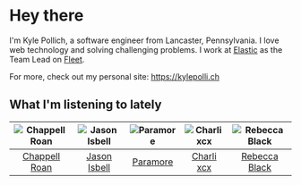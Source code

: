 # Hey there


I'm Kyle Pollich, a software engineer from Lancaster, Pennsylvania. I love web technology and solving challenging problems.
I work at [Elastic](https://www.elastic.co/) as the Team Lead on [Fleet](https://www.elastic.co/guide/en/fleet/current/fleet-overview.html).

For more, check out my personal site: https://kylepolli.ch

## What I'm listening to lately

<!-- begin artists -->
  |![Chappell Roan](https://i.scdn.co/image/ab6761610000f178cde5a0d57c1b79de5fce6bee)|![Jason Isbell](https://i.scdn.co/image/ab6761610000f1789c4def51159843ebc3182b11)|![Paramore](https://i.scdn.co/image/ab6761610000f178b10c34546a4ca2d7faeb8865)|![Charli xcx](https://i.scdn.co/image/ab6761610000f178936885667ef44c306483c838)|![Rebecca Black](https://i.scdn.co/image/ab6761610000f17880364f157385c374b70415e6)|
  |:---:|:---:|:---:|:---:|:---:|
  |[Chappell Roan](https://open.spotify.com/artist/7GlBOeep6PqTfFi59PTUUN)|[Jason Isbell](https://open.spotify.com/artist/3Q8wgwyVVv0z4UEh1HB0KY)|[Paramore](https://open.spotify.com/artist/74XFHRwlV6OrjEM0A2NCMF)|[Charli xcx](https://open.spotify.com/artist/25uiPmTg16RbhZWAqwLBy5)|[Rebecca Black](https://open.spotify.com/artist/3Vl9fyKMIdLMswk8ai3mm9)|
<!-- end artists -->
